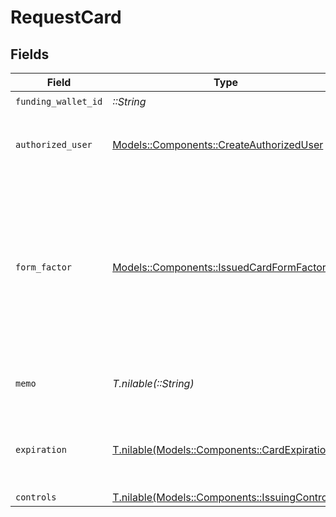 # RequestCard


## Fields

| Field                                                                                                                               | Type                                                                                                                                | Required                                                                                                                            | Description                                                                                                                         | Example                                                                                                                             |
| ----------------------------------------------------------------------------------------------------------------------------------- | ----------------------------------------------------------------------------------------------------------------------------------- | ----------------------------------------------------------------------------------------------------------------------------------- | ----------------------------------------------------------------------------------------------------------------------------------- | ----------------------------------------------------------------------------------------------------------------------------------- |
| `funding_wallet_id`                                                                                                                 | *::String*                                                                                                                          | :heavy_check_mark:                                                                                                                  | N/A                                                                                                                                 |                                                                                                                                     |
| `authorized_user`                                                                                                                   | [Models::Components::CreateAuthorizedUser](../../models/shared/createauthorizeduser.md)                                             | :heavy_check_mark:                                                                                                                  | Fields for identifying an authorized individual.                                                                                    |                                                                                                                                     |
| `form_factor`                                                                                                                       | [Models::Components::IssuedCardFormFactor](../../models/shared/issuedcardformfactor.md)                                             | :heavy_check_mark:                                                                                                                  | Specifies the type of spend card to be issued. Presently supports virtual only, providing a digital number without a physical card. |                                                                                                                                     |
| `memo`                                                                                                                              | *T.nilable(::String)*                                                                                                               | :heavy_minus_sign:                                                                                                                  | An optional descriptive name for the card.                                                                                          |                                                                                                                                     |
| `expiration`                                                                                                                        | [T.nilable(Models::Components::CardExpiration)](../../models/shared/cardexpiration.md)                                              | :heavy_minus_sign:                                                                                                                  | The expiration date of the card or token.                                                                                           | {<br/>"month": "01",<br/>"year": "21"<br/>}                                                                                         |
| `controls`                                                                                                                          | [T.nilable(Models::Components::IssuingControls)](../../models/shared/issuingcontrols.md)                                            | :heavy_minus_sign:                                                                                                                  | N/A                                                                                                                                 |                                                                                                                                     |